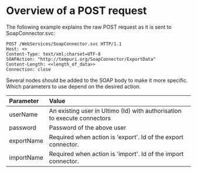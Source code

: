 # Overview of a POST request

The following example explains the raw POST request as it is sent to SoapConnector.svc:

```markup
POST /WebServices/SoapConnector.svc HTTP/1.1
Host: <>
Content-Type: text/xml;charset=UTF-8
SOAPAction: "http://tempuri.org/SoapConnector/ExportData"
Content-Length: <<length_of_data>>
Connection: close

```

Several nodes should be added to the SOAP body to make it more specific. Which parameters to use depend on the desired action.

| Parameter | Value |
| :--- | :--- |
| userName | An existing user in Ultimo \(Id\) with authorisation to execute connectors |
| password | Password of the above user |
| exportName | Required when action is 'export'. Id of the export connector. |
| importName | Required when action is 'import'. Id of the import connector. |

